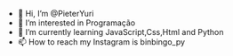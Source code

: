 - 👋 Hi, I’m @PieterYuri
- 👀 I’m interested in Programação
- 🌱 I’m currently learning JavaScript,Css,Html and Python
- 📫 How to reach my Instagram is binbingo_py
